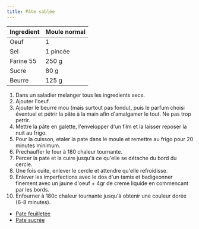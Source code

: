 ```yaml
---
title: Pâte sablée
---
```



| Ingredient | Moule normal |
| :--------- | :----------- |
| Oeuf       | 1            |
| Sel        | 1 pincée     |
| Farine 55  | 250 g        |
| Sucre      | 80 g         |
| Beurre     | 125 g        |


1.  Dans un saladier melanger tous les ingredients secs.
1.  Ajouter l'oeuf.
1.  Ajouter le beurre mou (mais surtout pas fondu), puis le parfum
    choisi éventuel et pétrir la pâte à la main afin d'amalgamer le
    tout. Ne pas trop petrir.
1.  Mettre la pâte en galette, l'envelopper d'un film et la laisser
    reposer la nuit au frigo.
1.  Pour la cuisson, etaler la pate dans le moule et remettre au frigo pour 20 minutes minimum.
1.  Prechauffer le four à 180 chaleur tournante.
1.  Percer la pate et la cuire jusqu'à ce qu'elle se détache du bord du cercle.
1.  Une fois cuite, enlever le cercle et attendre qu'elle refroidisse.
1.  Enlever les imperfections avec le dos d'un tamis et badigeonner finement avec un jaune d'oeuf + 4gr de creme liquide en commencant par les bords.
1.  Enfourner à 180c chaleur tournante jusqu'à obtenir une couleur dorée (6-8 minutes).


- [Pate feuilletee](/docs/sweet/pate-feuilletee)
- [Pate sucrée](/docs/sweet/pate-sucree)
